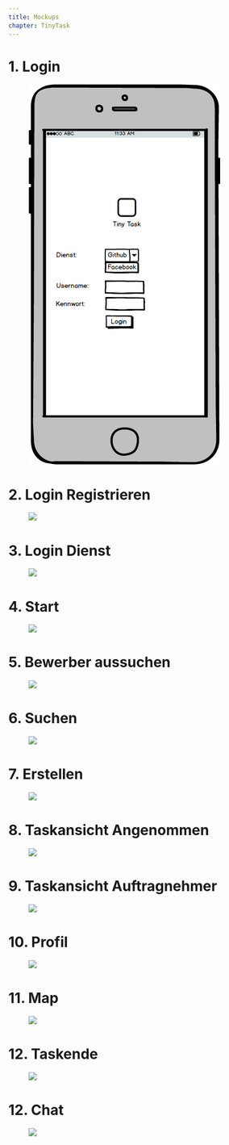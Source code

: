 ```yaml
---
title: Mockups
chapter: TinyTask
---
```


# 1\. Login

<figure id="login">
  <img src="./images/login.png">
</figure>

# 2\. Login Registrieren

<figure id="login_reg">
  <img src="./images/login_registrieren.png">
</figure>

# 3\. Login Dienst

<figure id="login_alt">
  <img src="./images/login_alternativ.png">
</figure>

# 4\. Start

<figure id="start">
  <img src="./images/Start.png">
</figure>

# 5\. Bewerber aussuchen

<figure id="bewerb_suchen">
  <img src="./images/Bewerber_aussuchen.png">
</figure>

# 6\. Suchen

<figure id="suchen">
  <img src="./images/Suchen.png">
</figure>

# 7\. Erstellen

<figure id="erstellen">
  <img src="./images/Erstellen.png">
</figure>

# 8\. Taskansicht Angenommen

<figure id="taskansicht_angenommen">
  <img src="./images/Taskansicht_Angenommen.png">
</figure>

# 9\. Taskansicht Auftragnehmer

<figure id="taskansicht_AN">
  <img src="./images/Taskansicht_AN.png">
</figure>

# 10\. Profil

<figure id="profil">
  <img src="./images/Profil.png">
</figure>

# 11\. Map

<figure id="map">
  <img src="./images/Map.png">
</figure>

# 12\. Taskende

<figure id="taskende">
  <img src="./images/Taskende.png">
</figure>

# 12\. Chat

<figure id="chat">
  <img src="./images/Chat.png">
</figure>
